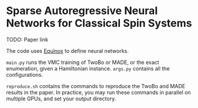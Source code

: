 # Sparse Autoregressive Neural Networks for Classical Spin Systems

TODO: Paper link

The code uses [Equinox](https://github.com/patrick-kidger/equinox) to define neural networks.

`main.py` runs the VMC training of TwoBo or MADE, or the exact enumeration, given a Hamiltonian instance. `args.py` contains all the configurations.

`reproduce.sh` contains the commands to reproduce the TwoBo and MADE results in the paper. In practice, you may run these commands in parallel on multiple GPUs, and set your output directory.
